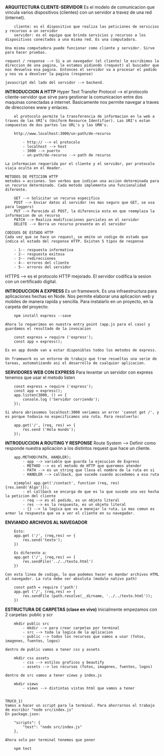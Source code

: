 **ARQUITECTURA CLIENTE-SERVIDOR**
    Es el modelo de comunicacion que vincula varios dispositivos (clientes) con un servidor a travez de una red (internet).

        cliente: es el dispositivo que realiza las peticiones de servicios y recursos a un servidor
        servidor: es el equipo que brinda servicios y recursos a los dispositivos conectados a una misma red. Es una computadora.
    
    Una misma computadora puede funcionar como cliente y servidor. Sirve para hacer pruebas.

    request / response --> Si a un navegador (el cliente) le escribimos la direccion de una pagina, le estamos pidiendo (request) al buscador que nos devuelva esa pagina. Entonces el servidor va a procesar el pedido y nos va a devolver la pagina (response) 

    javascript del lado del servidor --> backend.

**INTRODUCCION A HTTP**
    Hyper Text Transfer Protocol --> el protocolo cliente-servidor que sirve para gestionar la comunicacion entre dos maquinas conectadas a internet. Basicamente nos permite navegar a traves de direcciones www y enlaces.

        el protocolo permite la transferencia de informacion en la web a traves de las URI's (Uniform Resource Identifier). Las URI's estan compuestas de dos partes las URL's y las URN's.

        http://www.localhost:3000/un-path/de-recurso

            - http:// --> el protocolo
            - localhost --> host
            - 3000 --> puerto 
            - un-path/de-recurso --> path de recurso
    
    La informacion requerida por el cliente y el servidor, por protocolo viaja oculta en el Header.

    METODOS DE PETICION HTTP
    metodos = acciones. Son verbos que indican una accion determinada para un recurso determinado. Cada metodo implementa una funcionalidad diferente. 

        GET --> Solicitar un recurso especifico
        POST --> Enviar datos al servidor (es mas seguro que GET, se usa para loggers)
        PUT --> Parecido al POST, la diferencia esta en que reemplaza la informacion de un recurso
        PATCH --> Realiza modificaciones parciales en el servidor
        DELETE --> Borra un recurso presente en el servidor

    CODIGOS DE ESTADO HTTP 
    Cada vez que se hace un request, se emite un codigo de estado que indica el estado del response HTTP. Existen 5 tipos de response

        - 1-- respuesta informativa
        - 2-- respuesta exitosa
        - 3-- redirecciones
        - 4-- errores del cliente
        - 5-- errores del servidor
    
HTTPS --> es el protocolo HTTP mejorado. El servidor codifica la sesion con un certificado digital.


**INTRODUCCION A EXPRESS**
    Es un framework. Es una infraestructura para aplicaciones hechas en Node. Nos permite elaborar una aplicacion web y mobiles de manera rapida y sencilla.
    Para instalarlo en un proyecto, en la carpeta del proyecto:
        
        npm install express --save
    
    Ahora lo requerimos en nuestra entry point (app.js para el caso) y guardamos el resultado de la invocacion

        const express = require ('express');
        const app = express();
    
    Es en app donde van a estar disponibles todos los metodos de express.

    Un framework es un entorno de trabajo que trae resueltas una serie de tareas, automatizando asi el desarrollo de cualquier aplicacion.

**SERVIDORES WEB CON EXPRESS**
    Para levantar un servidor con express tenemos que usar el metodo listen 

        const express = require ('express');
        const app = express();
        app.listen(3000, () => {
            console.log ('Servidor corriendo');
        });

    Si ahora abriesemos localhost:3000 veriamos un error 'cannot get /', y es porque todavia no especificamos una ruta. Para resolverlo:

        app.get('/', (req, res) => {
            res.send ('Hola mundo');
        });
    
**INTRODUCCION A ROUTING Y RESPONSE**
    Route System --> Definir como responde nuestra aplicacion a los distintos request que hace un cliente.

        app.METHOD(PATH, HANDLER);
            - app --> variable que guarda la ejecucion de Express
            - METHOD --> es el metodo de HTTP que queremos atender 
            - PATH --> es un string que lleva el nombre de la ruta en si 
            - HANDLER --> callback, que sucede cuando accedemos a esa ruta
        
        ejemplo) app.get('/contact', function (req, res){res.send('Algo')});
            - el callback se encarga de que es lo que sucede una vez hecha la peticion del cliente
            - req --> es el pedido, es un objeto literal
            - res --> es la respuesta, es un objeto literal
            - {} --> la logica que va a manejar la ruta. Lo mas comun es armar la respuesta que va a ver el cliente en su navegador.


**ENVIANDO ARCHIVOS AL NAVEGADOR**
    
        Esto:
        app.get ('/', (req,res) => {
            res.send('texto');
        })

        Es diferente a:
        app.get ('/', (req,res) => { 
            res.sendFile('../../texto.html')
        })
    
    Con esta linea de codigo, lo que podemos hacer es mandar archivos HTML al navegador. La ruta debe ser absoluta (modulo nativo path)
        
        const path = require ('path')
        app.get ('/', (req,res) => { 
            res.sendFile (path.resolve(__dirname, '../../texto.html'));
        })



**ESTRUCTURA DE CARPETAS (clase en vivo)**
    Inicialmente empezamos con 2 carpetas: public y scr

        mkdir public src
            - mkdir --> para crear carpetas por terminal
            - src --> toda la logica de la aplicacion
            - public --> todos los recursos que vamos a usar (fotos, imagenes, fuentes, logos)
    
    dentro de public vamos a tener css y assets

        mkdir css assets
            - css --> estilos graficos y beautify
            - assets --> los recursos (fotos, imagenes, fuentes, logos)
    
    dentro de src vamos a tener views y index.js

        mkdir views
            - views --> distintas vistas html que vamos a tener 
    

    TRUCO_1)
    Vamos a hacer un script para la terminal. Para ahorrarnos el trabajo de escribir "node src/index.js"
    En package.json:

        "scripts": {
            "test": "node src/index.js"
        },

    Ahora solo por terminal tenemos que poner

        npm test
    